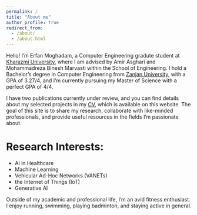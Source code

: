 ```yaml
---
permalink: /
title: "About me"
author_profile: true
redirect_from: 
  - /about/
  - /about.html
---
```


Hello! I’m Erfan Moghadam, a Computer Engineering gradute student at [Kharazmi University](https://khu.ac.ir/en), where I am advised by Amir Asghari and Mohammadreza Binesh Marvasti within the School of Engineering. I hold a Bachelor’s degree in Computer Engineering from [Zanjan University](https://www.znu.ac.ir/en), with a GPA of 3.27/4, and I’m currently pursuing my Master of Science with a perfect GPA of 4/4.

I have two publications currently under review, and you can find details about my selected projects in my [CV](https://erfanresume.github.io/files/Resume_Erfan_Moghadam.pdf), which is available on this website. The goal of this site is to share my research, collaborate with like-minded professionals, and provide useful resources in the fields I’m passionate about.
# Research Interests:
  - AI in Healthcare
  - Machine Learning
  - Vehicular Ad-Hoc Networks (VANETs)
  - the Internet of Things (IoT)
  - Generative AI

Outside of my academic and professional life, I’m an avid fitness enthusiast. I enjoy running, swimming, playing badminton, and staying active in general.

